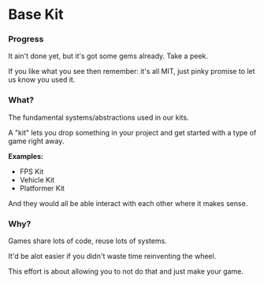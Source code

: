 # Base Kit

### Progress

It ain't done yet, but it's got some gems already. Take a peek.

If you like what you see then remember: it's all MIT, just pinky promise to let us know you used it.

### What?

The fundamental systems/abstractions used in our kits.

A "kit" lets you drop something in your project and get started with a type of game right away.

**Examples:**
- FPS Kit
- Vehicle Kit
- Platformer Kit

And they would all be able interact with each other where it makes sense.

### Why?

Games share lots of code, reuse lots of systems.

It'd be alot easier if you didn't waste time reinventing the wheel.

This effort is about allowing you to not do that and just make your game.
